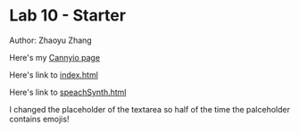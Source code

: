 # Lab 10 - Starter

Author: Zhaoyu Zhang

Here's my [Cannyio page](https://cse110-lab10-zhaoyutina.canny.io/)

Here's link to [index.html](https://zhaoyutina.github.io/Lab10_Starter/)

Here's link to [speachSynth.html](https://zhaoyutina.github.io/Lab10_Starter/speechSynth.html)

I changed the placeholder of the textarea so half of the time the palceholder contains emojis!

